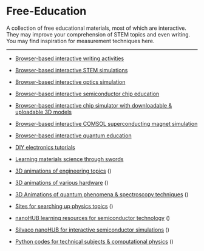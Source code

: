 # Free-Education



A collection of free educational materials, most of which are interactive. They may improve your comprehension of STEM topics and even writing. You may find inspiration for measurement techniques here.
_____________________________________________________________________________________________________________________________________________________________________________

- [Browser-based interactive writing activities](https://www.quill.org)

- [Browser-based interactive STEM simulations](https://phet.colorado.edu/en/simulations/browse)

- [Browser-based interactive optics simulation](https://phydemo.app/ray-optics)

- [Browser-based interactive semiconductor chip education](https://tinytapeout.com/siliwiz/introduction)

- [Browser-based interactive chip simulator with downloadable & uploadable 3D models](https://siliwiz.pages.dev)

- [Browser-based interactive COMSOL superconducting magnet simulation](https://aurora.epfl.ch/app-lib)

- [Browser-based interactive quantum education](https://www.st-&rews.ac.uk/physics/quvis)

- [DIY electronics tutorials](https://www.instructables.com/member/GreatScottLab/instructables)

- [Learning materials science through swords](https://www.tf.uni-kiel.de/matwis/amat/iss/index.html)

- [3D animations of engineering topics](https://www.youtube.com/@Lesics/playlists) ()

- [3D animations of various hardware](https://www.youtube.com/@BranchEducation/playlists) ()

- [3D Animations of quantum phenomena & spectroscopy techniques](https://toutestquantique.fr/en) ()

- [Sites for searching up physics topics](https://physurls.com) ()

- [nanoHUB learning resources for semiconductor technology](https://nanohub.org/groups/semiconductoreducation) ()

- [Silvaco nanoHUB for interactive semiconductor simulations](https://nanohub.org/resources/silvacotcad) ()

- [Python codes for technical subjects & computational physics](https://github.com/FOSSEE/Python-Textbook-Companions) ()
